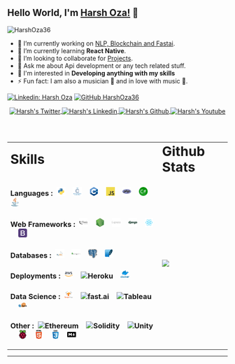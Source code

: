 ## Hello World, I'm [Harsh Oza!](https://github.com/HarshOza36) 👋

<p align="left"> <img src="https://komarev.com/ghpvc/?username=HarshOza36&label=Views&color=blue&style=plastic" alt="HarshOza36" /> </p>

- 🔭 I’m currently working on [NLP, Blockchain and Fastai]().
- 📖 I’m currently learning **React Native**.
- 👯 I’m looking to collaborate for [Projects]().
- 💬 Ask me about Api development or any tech related stuff.
- 💭 I'm interested in **Developing anything with my skills**
- ⚡ Fun fact: I am also a musician :musical_keyboard: and in love with music :musical_note:.

[![Linkedin: Harsh Oza](https://img.shields.io/badge/-HarshOza-blue?style=flat-square&logo=Linkedin&logoColor=white&link=https://www.linkedin.com/in/harsh-oza-6b75a7171/)](https://www.linkedin.com/in/harsh-oza-6b75a7171/)
[![GitHub HarshOza36](https://img.shields.io/github/followers/HarshOza36?label=follow&style=social)](https://github.com/HarshOza36)

<!-- [![website](https://img.shields.io/badge/PortfolioWebsite-harsh.oza-2648ff?style=flat-square&logo=google-chrome)](https://harshoza36.github.io/) -->

<p align='center'>
<a href="https://twitter.com/HarshOza12">
  <img align="center" alt="Harsh's Twitter" width="22px" src="https://cdn.jsdelivr.net/npm/simple-icons@v3/icons/twitter.svg" />
</a>

<a href="https://linkedin.com/in/harsh-oza-6b75a7171">
  <img align="center" alt="Harsh's Linkedin" width="22px" src="https://cdn.jsdelivr.net/npm/simple-icons@v3/icons/linkedin.svg" />
</a>
<a href="https://github.com/HarshOza36">
  <img align="center" alt="Harsh's Github" width="22px" src="https://cdn.jsdelivr.net/npm/simple-icons@v3/icons/github.svg" />
</a>
<a href="https://www.youtube.com/channel/UCv-aXrU5Q8KpaEb59YB6CNQ">
  <img align="center" alt="Harsh's Youtube" width="22px" src="https://cdn.jsdelivr.net/npm/simple-icons@v3/icons/youtube.svg" />
</a>

</p>

<br/>
<br/>

<table>
  <tr>
    <td><b style="font-size:30px">Skills</b></td>
    <td><b style="font-size:30px">Github Stats</b></td>
 </tr>
 <tr>
    <td>

### **Languages :**&nbsp;&nbsp;<img height="20" src="https://raw.githubusercontent.com/github/explore/80688e429a7d4ef2fca1e82350fe8e3517d3494d/topics/python/python.png" title='Python'>&nbsp;&nbsp;&nbsp;&nbsp;<img height="20" src="https://raw.githubusercontent.com/github/explore/80688e429a7d4ef2fca1e82350fe8e3517d3494d/topics/c/c.png" title='C'>&nbsp;&nbsp;&nbsp;&nbsp;<img height="20" src="https://raw.githubusercontent.com/github/explore/80688e429a7d4ef2fca1e82350fe8e3517d3494d/topics/cpp/cpp.png" title='C++'>&nbsp;&nbsp;&nbsp;&nbsp;<img height="20" src="https://raw.githubusercontent.com/github/explore/80688e429a7d4ef2fca1e82350fe8e3517d3494d/topics/javascript/javascript.png" title='javaScript'>&nbsp;&nbsp;&nbsp;&nbsp;<img height="20" src="https://raw.githubusercontent.com/github/explore/ccc16358ac4530c6a69b1b80c7223cd2744dea83/topics/php/php.png" title='PHP'>&nbsp;&nbsp;&nbsp;&nbsp;<img height="20" src="https://raw.githubusercontent.com/github/explore/80688e429a7d4ef2fca1e82350fe8e3517d3494d/topics/csharp/csharp.png" title='C#'>&nbsp;&nbsp;&nbsp;&nbsp;<img height="20" src="https://raw.githubusercontent.com/github/explore/80688e429a7d4ef2fca1e82350fe8e3517d3494d/topics/java/java.png" title='Java'>&nbsp;&nbsp;&nbsp;&nbsp;&nbsp;&nbsp;&nbsp;&nbsp;&nbsp;&nbsp;&nbsp;&nbsp;

### **Web Frameworks :**&nbsp;&nbsp;<img height="20" src="https://raw.githubusercontent.com/github/explore/80688e429a7d4ef2fca1e82350fe8e3517d3494d/topics/flask/flask.png" title='Flask'>&nbsp;&nbsp;&nbsp;&nbsp;<img height="20" src="https://raw.githubusercontent.com/github/explore/80688e429a7d4ef2fca1e82350fe8e3517d3494d/topics/nodejs/nodejs.png" title='Node.js'>&nbsp;&nbsp;&nbsp;&nbsp;<img height="20" src="https://raw.githubusercontent.com/github/explore/80688e429a7d4ef2fca1e82350fe8e3517d3494d/topics/express/express.png" title='Express.js'>&nbsp;&nbsp;&nbsp;&nbsp;<img height="20" src="https://raw.githubusercontent.com/github/explore/80688e429a7d4ef2fca1e82350fe8e3517d3494d/topics/django/django.png" title='Django'>&nbsp;&nbsp;&nbsp;&nbsp;<img height="20" src="https://raw.githubusercontent.com/github/explore/80688e429a7d4ef2fca1e82350fe8e3517d3494d/topics/react/react.png" title='React'>&nbsp;&nbsp;&nbsp;&nbsp;<img height="20" src="https://raw.githubusercontent.com/github/explore/80688e429a7d4ef2fca1e82350fe8e3517d3494d/topics/bootstrap/bootstrap.png" title='Bootstrap'>&nbsp;&nbsp;&nbsp;&nbsp;&nbsp;&nbsp;&nbsp;&nbsp;&nbsp;&nbsp;&nbsp;&nbsp;

### **Databases :**&nbsp;&nbsp;<img height="20" src="https://raw.githubusercontent.com/github/explore/80688e429a7d4ef2fca1e82350fe8e3517d3494d/topics/mysql/mysql.png" title='MySQL'>&nbsp;&nbsp;&nbsp;&nbsp;<img height="20" src="https://raw.githubusercontent.com/github/explore/80688e429a7d4ef2fca1e82350fe8e3517d3494d/topics/mongodb/mongodb.png" title='MongoDB'>&nbsp;&nbsp;&nbsp;&nbsp;<img height="20" src="https://raw.githubusercontent.com/github/explore/80688e429a7d4ef2fca1e82350fe8e3517d3494d/topics/postgresql/postgresql.png" title='PostGreSQL'>&nbsp;&nbsp;&nbsp;&nbsp;<img height="20" src="https://raw.githubusercontent.com/github/explore/2d218e3aa252dc90eef269b34eeec1fbd15dc07e/topics/sqlite/sqlite.png" title='SQLite'>&nbsp;&nbsp;&nbsp;&nbsp;&nbsp;&nbsp;&nbsp;&nbsp;&nbsp;&nbsp;&nbsp;&nbsp;

### **Deployments :**&nbsp;&nbsp;<img height="20" src="https://raw.githubusercontent.com/github/explore/fbceb94436312b6dacde68d122a5b9c7d11f9524/topics/aws/aws.png" title='AWS'>&nbsp;&nbsp;&nbsp;&nbsp;<img height="20" src="https://avatars3.githubusercontent.com/u/23211" title='Heroku'>&nbsp;&nbsp;&nbsp;&nbsp;<img height="20" src="https://raw.githubusercontent.com/github/explore/80688e429a7d4ef2fca1e82350fe8e3517d3494d/topics/docker/docker.png" title='Docker'>&nbsp;&nbsp;&nbsp;&nbsp;&nbsp;&nbsp;&nbsp;&nbsp;&nbsp;&nbsp;&nbsp;&nbsp;

### **Data Science :**&nbsp;&nbsp;<img height="20" src="https://raw.githubusercontent.com/github/explore/80688e429a7d4ef2fca1e82350fe8e3517d3494d/topics/tensorflow/tensorflow.png" title='Tensorflow'>&nbsp;&nbsp;&nbsp;&nbsp;<img height="20" src="https://avatars0.githubusercontent.com/u/20547620?s=200&v=4" title='fast.ai'>&nbsp;&nbsp;&nbsp;&nbsp;<img height="20" src="https://avatars0.githubusercontent.com/u/828667?s=200&v=4" title='Tableau'>&nbsp;&nbsp;&nbsp;&nbsp;<img height="20" src="https://raw.githubusercontent.com/github/explore/80688e429a7d4ef2fca1e82350fe8e3517d3494d/topics/scikit-learn/scikit-learn.png" title='Scikit'>&nbsp;&nbsp;&nbsp;&nbsp;&nbsp;&nbsp;&nbsp;&nbsp;&nbsp;&nbsp;&nbsp;&nbsp;

### **Other :**&nbsp;&nbsp;<img height="20" src="https://avatars1.githubusercontent.com/u/6250754?s=200&v=4" title='Ethereum'>&nbsp;&nbsp;&nbsp;&nbsp;<img height="20" src="https://avatars0.githubusercontent.com/u/36965711?s=200&v=4" title='Solidity'>&nbsp;&nbsp;&nbsp;&nbsp;<img height="20" src="https://avatars1.githubusercontent.com/u/426196?s=200&v=4" title='Unity'>&nbsp;&nbsp;&nbsp;&nbsp;<img height="20" src="https://raw.githubusercontent.com/github/explore/80688e429a7d4ef2fca1e82350fe8e3517d3494d/topics/raspberry-pi/raspberry-pi.png" title='RaspberryPi'>&nbsp;&nbsp;&nbsp;&nbsp;<img height="20" src="https://raw.githubusercontent.com/github/explore/80688e429a7d4ef2fca1e82350fe8e3517d3494d/topics/html/html.png" title='HTML'>&nbsp;&nbsp;&nbsp;&nbsp;<img height="20" src="https://raw.githubusercontent.com/github/explore/80688e429a7d4ef2fca1e82350fe8e3517d3494d/topics/css/css.png" title='CSS'>&nbsp;&nbsp;&nbsp;&nbsp;<img height="20" src="https://raw.githubusercontent.com/github/explore/80688e429a7d4ef2fca1e82350fe8e3517d3494d/topics/markdown/markdown.png" title='Markdown'>&nbsp;&nbsp;&nbsp;&nbsp;&nbsp;&nbsp;&nbsp;&nbsp;&nbsp;&nbsp;&nbsp;&nbsp;

</td>
    <td>
    <img align='center' src='https://user-images.githubusercontent.com/42001739/89702663-2ab85500-d961-11ea-929d-c1fd798e71ae.png'></img>
<!--   <a href="https://github.com/HarshOza36"> -->
<!--   <img align="center" src="https://github-readme-stats.vercel.app/api/top-langs/?username=HarshOza36&theme=dark&hide_langs_below=1" /> -->
<!--   <iframe width="600" height="600" src="https://ionicabizau.github.io/github-profile-languages/api.html?HarshOza36" frameborder="0"></iframe> -->
<!-- </a> -->
</td>
 </tr>
</table>

---
<!--
**HarshOza36/HarshOza36** is a ✨ _special_ ✨ repository because its `README.md` (this file) appears on your GitHub profile.

Here are some ideas to get you started:

- 🔭 I’m currently working on ...
- 🌱 I’m currently learning ...
- 👯 I’m looking to collaborate on ...
- 🤔 I’m looking for help with ...
- 💬 Ask me about ...
- 📫 How to reach me: ...
- 😄 Pronouns: ...
- ⚡ Fun fact: ...
-->
